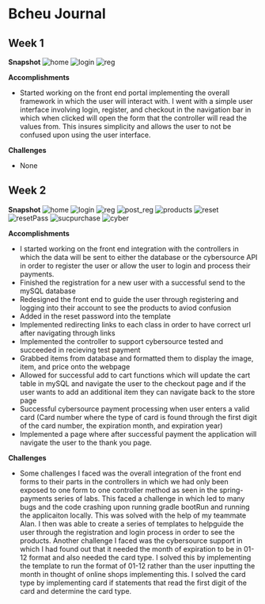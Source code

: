 # Bcheu Journal

## Week 1

**Snapshot**
![home](https://user-images.githubusercontent.com/54514627/144554329-84dadf4c-2b93-4a7d-a067-fd13ad3bdf56.PNG)
![login](https://user-images.githubusercontent.com/54514627/144554324-1dd60611-a019-437d-a460-572f601e1f7e.PNG)
![reg](https://user-images.githubusercontent.com/54514627/144554328-581d4602-8e1a-4088-a8cc-21ecfdf00e65.PNG)


**Accomplishments**

- Started working on the front end portal implementing the overall framework in which the user will interact with. I went with a simple user interface involving login, register, and checkout in the navigation bar in which when clicked will open the form that the controller will read the values from. This insures simplicity and allows the user to not be confused upon using the user interface. 

**Challenges**

- None

## Week 2

**Snapshot**
![home](https://user-images.githubusercontent.com/54514627/144565478-2eae3b98-d189-40c3-9c39-1d055ec3d250.PNG)
![login](https://user-images.githubusercontent.com/54514627/144565481-70e12346-b93f-4c17-9fe9-5018e36b5f5d.PNG)
![reg](https://user-images.githubusercontent.com/54514627/144565488-47a7806d-5bf8-4c4f-a85a-f4de82df67f5.PNG)
![post_reg](https://user-images.githubusercontent.com/54514627/144565484-c842d847-599b-403f-81ca-a6abcc2ffea1.PNG)
![products](https://user-images.githubusercontent.com/54514627/144565486-fe029bb6-689c-493d-bfbd-5a83821953e9.PNG)
![reset](https://user-images.githubusercontent.com/54514627/144942073-85ecd35e-a4ea-466a-bce5-526bf8e2006e.PNG)
![resetPass](https://user-images.githubusercontent.com/54514627/144942075-0a7ef804-a0be-4041-9d53-eea3093ad29f.PNG)
![sucpurchase](https://user-images.githubusercontent.com/54514627/144942094-11d62e35-f10d-447f-a37a-271927ee83dc.PNG)
![cyber](https://user-images.githubusercontent.com/54514627/144942098-3fb69b82-fa15-4459-8b58-9f2a53179e57.PNG)




**Accomplishments**

- I started working on the front end integration with the controllers in which the data will be sent to either the database or the cybersource API in order to register the user or allow the user to login and process their payments. 
- Finished the registration for a new user with a successful send to the mySQL database
- Redesigned the front end to guide the user through registering and logging into their account to see the products to aviod confusion
- Added in the reset password into the template
- Implemented redirecting links to each class in order to have correct url after navigating through links
- Implemented the controller to support cybersource tested and succeeded in recieving test payment
- Grabbed items from database and formatted them to display the image, item, and price onto the webpage
- Allowed for successful add to cart functions which will update the cart table in mySQL and navigate the user to the checkout page and if the user wants to add an additional item they can navigate back to the store page
- Successful cybersource payment processing when user enters a valid card (Card number where the type of card is found through the first digit of the card number, the expiration month, and expiration year)
- Implemented a page where after successful payment the application will navigate the user to the thank you page. 

**Challenges**

- Some challenges I faced was the overall integration of the front end forms to their parts in the controllers in which we had only been exposed to one form to one controller method as seen in the spring-payments series of labs. This faced a challenge in which led to many bugs and the code crashing upon running gradle bootRun and running the applicaiton locally. This was solved with the help of my teammate Alan. I then was able to create a series of templates to helpguide the user through the registration and login process in order to see the products. Another challenge I faced was the cybersource support in which I had found out that it needed the month of expiration to be in 01-12 format and also needed the card type. I solved this by implementing the template to run the format of 01-12 rather than the user inputting the month in thought of online shops implementing this. I solved the card type by implementing card if statements that read the first digit of the card and determine the card type.
